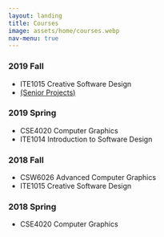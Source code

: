 ```yaml
---
layout: landing
title: Courses
image: assets/home/courses.webp
nav-menu: true
---
```


<section id="one">
<div class="inner">

<h3>2019 Fall</h3>
<ul>
<li>ITE1015 Creative Software Design</li>
<a href="courses/2019-2-senior.html"><li>(Senior Projects)</li></a>
</ul>

<h3>2019 Spring</h3>
<ul>
<li>CSE4020 Computer Graphics</li>
<li>ITE1014 Introduction to Software Design</li>
</ul>

<h3>2018 Fall</h3>
<ul>
<li>CSW6026 Advanced Computer Graphics</li>
<li>ITE1015 Creative Software Design</li>
</ul>

<h3>2018 Spring</h3>
<ul>
<li>CSE4020 Computer Graphics</li>
</ul>

</div>
</section>
